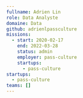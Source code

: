 ```yaml
---
fullname: Adrien Lin
role: Data Analyste
domaine: Data
github: adrienlpassculture
missions:
  - start: 2020-02-17
    end: 2022-03-28
    status: admin
    employer: pass-culture
    startups:
      - pass-culture
startups:
  - pass-culture
teams: []
---
```

